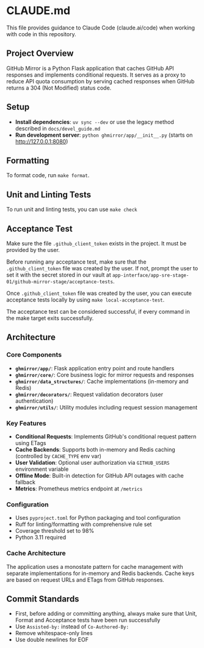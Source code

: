 # CLAUDE.md

This file provides guidance to Claude Code (claude.ai/code) when working with code in this repository.

## Project Overview

GitHub Mirror is a Python Flask application that caches GitHub API responses and implements conditional requests. It serves as a proxy to reduce API quota consumption by serving cached responses when GitHub returns a 304 (Not Modified) status code.

## Setup
- **Install dependencies**: `uv sync --dev` or use the legacy method described in `docs/devel_guide.md`
- **Run development server**: `python ghmirror/app/__init__.py` (starts on http://127.0.0.1:8080)

## Formatting

To format code, run `make format`.

## Unit and Linting Tests

To run unit and linting tests, you can use `make check`

## Acceptance Test

Make sure the file `.github_client_token` exists in the project. It must be provided by the user.

Before running any acceptance test, make sure that the `.github_client_token` file was created by the user. If not, prompt the user to set it with the secret stored in our vault at `app-interface/app-sre-stage-01/github-mirror-stage/acceptance-tests`.

Once `.github_client_token` file was created by the user, you can execute acceptance tests locally by using `make local-acceptance-test`.

The acceptance test can be considered successful, if every command in the make target exits successfully.

## Architecture

### Core Components
- **`ghmirror/app/`**: Flask application entry point and route handlers
- **`ghmirror/core/`**: Core business logic for mirror requests and responses
- **`ghmirror/data_structures/`**: Cache implementations (in-memory and Redis)
- **`ghmirror/decorators/`**: Request validation decorators (user authentication)
- **`ghmirror/utils/`**: Utility modules including request session management

### Key Features
- **Conditional Requests**: Implements GitHub's conditional request pattern using ETags
- **Cache Backends**: Supports both in-memory and Redis caching (controlled by `CACHE_TYPE` env var)
- **User Validation**: Optional user authorization via `GITHUB_USERS` environment variable
- **Offline Mode**: Built-in detection for GitHub API outages with cache fallback
- **Metrics**: Prometheus metrics endpoint at `/metrics`

### Configuration
- Uses `pyproject.toml` for Python packaging and tool configuration
- Ruff for linting/formatting with comprehensive rule set
- Coverage threshold set to 98%
- Python 3.11 required

### Cache Architecture
The application uses a monostate pattern for cache management with separate implementations for in-memory and Redis backends. Cache keys are based on request URLs and ETags from GitHub responses.

## Commit Standards
- First, before adding or committing anything, always make sure that Unit, Format and Acceptance tests have been run successfully
- Use `Assisted-by:` instead of `Co-Authored-By:`
- Remove whitespace-only lines
- Use double newlines for EOF
